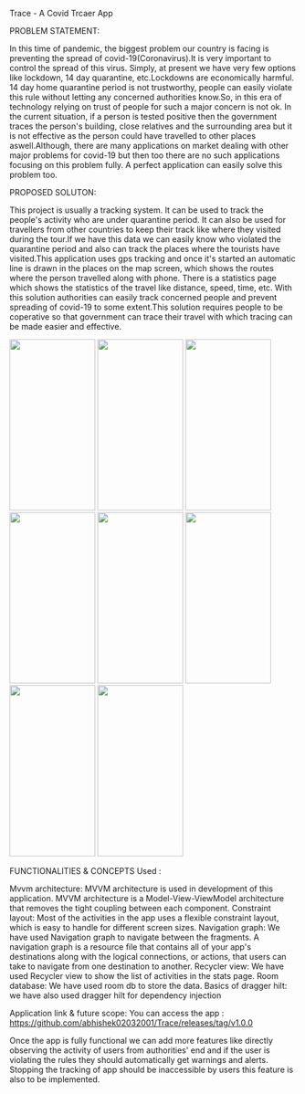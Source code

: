 Trace - A Covid Trcaer App

PROBLEM STATEMENT:

In this time of pandemic, the biggest problem our country is facing is preventing the spread of covid-19(Coronavirus).It is very important to control the spread of this virus. Simply, at present we have very few options like lockdown, 14 day quarantine, etc.Lockdowns are economically harmful. 14 day home quarantine period is not trustworthy, people can easily violate this rule without letting any concerned authorities know.So, in this era of technology relying on trust of people for such a major concern is not ok. In the current situation, if a person is tested positive then the government traces the person's building, close relatives and the surrounding area but it is not effective as the person could have travelled to other places aswell.Although, there are many applications on market dealing with other major problems for covid-19 but then too there are no such applications focusing on this problem fully. A perfect application can easily solve this problem too.

PROPOSED SOLUTON:

This project is usually a tracking system. It can be used to track the people's activity who are under quarantine period. It can also be used for travellers from other countries to keep their track like where they visited during the tour.If we have this data we can easily know who violated the quarantine period and also can track the places where the tourists have visited.This application uses gps tracking and once it's started an automatic line is drawn in the places on the map screen, which shows the routes where the person travelled along with phone. There is a statistics page which shows the statistics of the travel like distance, speed, time, etc. With this solution authorities can easily track concerned people and prevent spreading of covid-19 to some extent.This solution requires people to be coperative so that government can trace their travel with which tracing can be made easier and effective.

<img src="https://user-images.githubusercontent.com/74093122/148576058-3f7f6ed1-5c6a-493c-bde8-f9daf8dad56d.jpeg" width="150" height="300">
<img src="https://user-images.githubusercontent.com/74093122/148576132-e60ca68f-5a37-4ebd-a8b0-6bb65c286a21.jpeg" width="150" height="300">
<img src="https://user-images.githubusercontent.com/74093122/148576150-4480d3e9-41c6-4fc0-8257-4357c8234a37.jpeg" width="150" height="300">
<img src="https://user-images.githubusercontent.com/74093122/148576163-1ea351b8-7b6a-4816-9e11-b40928c179a0.jpeg" width="150" height="300">
<img src="https://user-images.githubusercontent.com/74093122/148576179-8bbe2a90-bb96-43e9-a0ef-41d4338f6324.jpeg" width="150" height="300">
<img src="https://user-images.githubusercontent.com/74093122/148576190-f4940e94-2a3e-493c-aab1-2d030c12f920.jpeg" width="150" height="300">
<img src="https://user-images.githubusercontent.com/74093122/148576202-8504d03c-f3f3-4704-8367-2c8fed99094b.jpeg" width="150" height="300">
<img src="https://user-images.githubusercontent.com/74093122/148576213-5a907891-00cb-4c71-901d-6398af9c9fed.jpeg" width="150" height="300">


FUNCTIONALITIES & CONCEPTS Used :

Mvvm architecture: MVVM architecture is used in development of this application. MVVM architecture is a Model-View-ViewModel architecture that removes the tight coupling between each component.
Constraint layout: Most of the activities in the app uses a flexible constraint layout, which is easy to handle for different screen sizes.
Navigation graph: We have used Navigation graph to navigate between the fragments. A navigation graph is a resource file that contains all of your app's destinations along with the logical connections, or actions, that users can take to navigate from one destination to another.
Recycler view: We have used Recycler view to show the list of activities in the stats page. 
Room database: We have used room db to store the data.
Basics of dragger hilt: we have also used dragger hilt for dependency injection

Application link & future scope:
You can access the app : https://github.com/abhishek02032001/Trace/releases/tag/v1.0.0

Once the app is fully functional we can add more features like directly observing the activity of users from authorities' end and if the user is violating the rules they should automatically get warnings and alerts. Stopping the tracking of app should be inaccessible by users this feature is also to be implemented.
